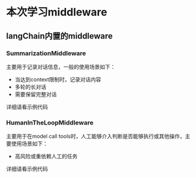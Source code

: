 # 本次学习middleware

## langChain内置的middleware

### SummarizationMiddleware
主要用于记录对话信息，一般的使用场景如下：
- 当达到context限制时，记录对话内容
- 多轮的长对话
- 需要保留完整对话

详细请看示例代码

### HumanInTheLoopMiddleware
主要用于在model call tools时，人工能够介入判断是否能够执行或其他操作，主要使用场景如下：

- 高风险或重依赖人工的任务

详细请看示例代码





